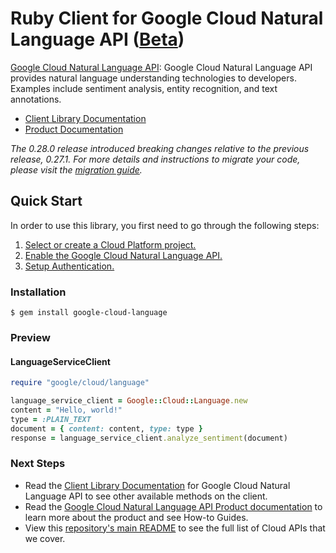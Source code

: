 # Ruby Client for Google Cloud Natural Language API ([Beta](https://github.com/GoogleCloudPlatform/google-cloud-ruby#versioning))

[Google Cloud Natural Language API][Product Documentation]:
Google Cloud Natural Language API provides natural language understanding
technologies to developers. Examples include sentiment analysis, entity
recognition, and text annotations.
- [Client Library Documentation][]
- [Product Documentation][]

*The 0.28.0 release introduced breaking changes relative to the previous
release, 0.27.1. For more details and instructions to migrate your code, please
visit the [migration guide](https://cloud.google.com/natural-language/docs/ruby-client-migration).*

## Quick Start
In order to use this library, you first need to go through the following
steps:

1. [Select or create a Cloud Platform project.](https://console.cloud.google.com/project)
2. [Enable the Google Cloud Natural Language API.](https://console.cloud.google.com/apis/api/language)
3. [Setup Authentication.](https://googlecloudplatform.github.io/google-cloud-ruby/#/docs/google-cloud/master/guides/authentication)

### Installation
```
$ gem install google-cloud-language
```

### Preview
#### LanguageServiceClient
```rb
require "google/cloud/language"

language_service_client = Google::Cloud::Language.new
content = "Hello, world!"
type = :PLAIN_TEXT
document = { content: content, type: type }
response = language_service_client.analyze_sentiment(document)
```

### Next Steps
- Read the [Client Library Documentation][] for Google Cloud Natural Language API
  to see other available methods on the client.
- Read the [Google Cloud Natural Language API Product documentation][Product Documentation]
  to learn more about the product and see How-to Guides.
- View this [repository's main README](https://github.com/GoogleCloudPlatform/google-cloud-ruby/blob/master/README.md)
  to see the full list of Cloud APIs that we cover.

[Client Library Documentation]: https://googlecloudplatform.github.io/google-cloud-ruby/#/docs/google-cloud-language/latest/google/cloud/language/v1
[Product Documentation]: https://cloud.google.com/natural-language
